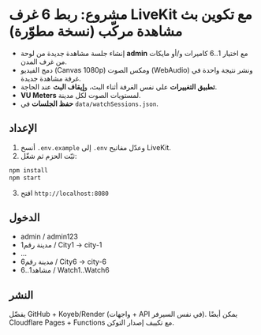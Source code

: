 
# مشروع: ربط 6 غرف LiveKit مع تكوين بث مشاهدة مركّب (نسخة مطوّرة)

- إنشاء جلسة مشاهدة جديدة من لوحة **admin** مع اختيار 1..6 كاميرات و/أو مايكات من غرف المدن.
- دمج الفيديو (Canvas 1080p) ومكس الصوت (WebAudio) ونشر نتيجة واحدة في غرفة مشاهدة جديدة.
- **تطبيق التغييرات** على نفس الغرفة أثناء البث، و**إيقاف البث** عند الحاجة.
- **VU Meters** لمستويات الصوت لكل مدينة.
- **حفظ الجلسات** في `data/watchSessions.json`.

## الإعداد
1) أنسخ `.env.example` إلى `.env` وعدّل مفاتيح LiveKit.
2) ثبّت الحزم ثم شغّل:
```bash
npm install
npm start
```
3) افتح `http://localhost:8080`

## الدخول
- admin / admin123
- مدينة رقم1 / City1 → city-1
- ...
- مدينة رقم6 / City6 → city-6
- مشاهد1..6 / Watch1..Watch6

## النشر
يفضّل GitHub + Koyeb/Render (واجهات + API في نفس السيرفر). يمكن أيضًا Cloudflare Pages + Functions مع تكييف إصدار التوكن.
